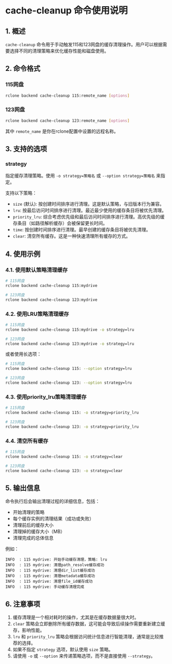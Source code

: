 # cache-cleanup 命令使用说明

## 1. 概述

`cache-cleanup` 命令用于手动触发115和123网盘的缓存清理操作。用户可以根据需要选择不同的清理策略来优化缓存性能和磁盘使用。

## 2. 命令格式

### 115网盘
```bash
rclone backend cache-cleanup 115:remote_name [options]
```

### 123网盘
```bash
rclone backend cache-cleanup 123:remote_name [options]
```

其中 `remote_name` 是你在rclone配置中设置的远程名称。

## 3. 支持的选项

### strategy
指定缓存清理策略。使用 `-o strategy=策略名` 或 `--option strategy=策略名` 来指定。

支持以下策略：

- `size` (默认): 按创建时间排序进行清理。这是默认策略，与旧版本行为兼容。
- `lru`: 按最后访问时间排序进行清理。最近最少使用的缓存条目将被优先清理。
- `priority_lru`: 综合考虑优先级和最后访问时间排序进行清理。高优先级的缓存条目（如路径解析缓存）会被保留更长时间。
- `time`: 按创建时间排序进行清理。最早创建的缓存条目将被优先清理。
- `clear`: 清空所有缓存。这是一种快速清理所有缓存的方式。

## 4. 使用示例

### 4.1. 使用默认策略清理缓存
```bash
# 115网盘
rclone backend cache-cleanup 115:mydrive

# 123网盘
rclone backend cache-cleanup 123:mydrive
```

### 4.2. 使用LRU策略清理缓存
```bash
# 115网盘
rclone backend cache-cleanup 115:mydrive -o strategy=lru

# 123网盘
rclone backend cache-cleanup 123:mydrive -o strategy=lru
```

或者使用长选项：
```bash
# 115网盘
rclone backend cache-cleanup 115: --option strategy=lru

# 123网盘
rclone backend cache-cleanup 123: --option strategy=lru
```

### 4.3. 使用priority_lru策略清理缓存
```bash
# 115网盘
rclone backend cache-cleanup 115: -o strategy=priority_lru

# 123网盘
rclone backend cache-cleanup 123: -o strategy=priority_lru
```

### 4.4. 清空所有缓存
```bash
# 115网盘
rclone backend cache-cleanup 115: -o strategy=clear

# 123网盘
rclone backend cache-cleanup 123: -o strategy=clear
```

## 5. 输出信息

命令执行后会输出清理过程的详细信息，包括：
- 开始清理的策略
- 每个缓存实例的清理结果（成功或失败）
- 清理前后的缓存大小
- 清理掉的缓存大小（MB）
- 清理完成的总体信息

例如：
```
INFO  : 115 mydrive: 开始手动缓存清理，策略: lru
INFO  : 115 mydrive: 清理path_resolve缓存成功
INFO  : 115 mydrive: 清理dir_list缓存成功
INFO  : 115 mydrive: 清理metadata缓存成功
INFO  : 115 mydrive: 清理file_id缓存成功
INFO  : 115 mydrive: 手动缓存清理完成
```

## 6. 注意事项

1.  缓存清理是一个相对耗时的操作，尤其是在缓存数据量很大时。
2.  `clear` 策略会立即删除所有缓存数据，这可能会导致后续操作需要重新建立缓存，影响性能。
3.  `lru` 和 `priority_lru` 策略会根据访问统计信息进行智能清理，通常是比较推荐的选择。
4.  如果不指定 `strategy` 选项，默认使用 `size` 策略。
5.  请使用 `-o` 或 `--option` 来传递策略选项，而不是直接使用 `--strategy`。